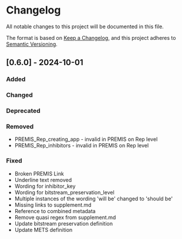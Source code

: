 # Changelog

All notable changes to this project will be documented in this file.

The format is based on [Keep a Changelog](https://keepachangelog.com/en/1.1.0/),
and this project adheres to [Semantic Versioning](https://semver.org/spec/v2.0.0.html).

## [0.6.0] - 2024-10-01

### Added

### Changed

### Deprecated

### Removed

- PREMIS_Rep_creating_app - invalid in PREMIS on Rep level
- PREMIS_Rep_inhibitors - invalid in PREMIS on Rep level

### Fixed

- Broken PREMIS Link
- Underline text removed
- Wording for inhibitor_key
- Wording for bitstream_preservation_level
- Multiple instances of the wording 'will be' changed to 'should be'
- Missing links to supplement.md
- Reference to combined metadata
- Remove quasi regex from supplement.md
- Update bitstream preservation definition
- Update METS definition